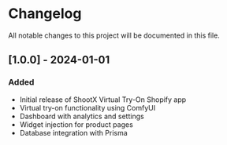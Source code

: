 # Changelog

All notable changes to this project will be documented in this file.

## [1.0.0] - 2024-01-01

### Added
- Initial release of ShootX Virtual Try-On Shopify app
- Virtual try-on functionality using ComfyUI
- Dashboard with analytics and settings
- Widget injection for product pages
- Database integration with Prisma
